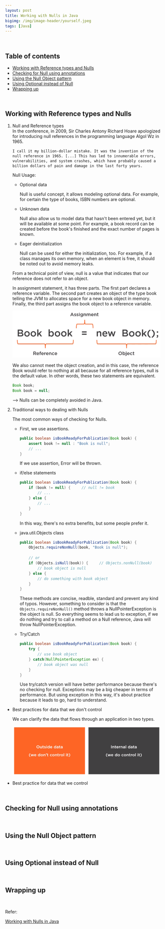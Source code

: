 ```yaml
---
layout: post
title: Working with Nulls in Java
bigimg: /img/image-header/yourself.jpeg
tags: [Java]
---
```





<br>

## Table of contents
- [Working with Reference types and Nulls](#working-with-reference-types-and-nulls)
- [Checking for Null using annotations](#checking-for-null-using-annotations)
- [Using the Null Object pattern](#using-the-null-object-pattern)
- [Using Optional instead of Null](#using-optional-instead-of-null)
- [Wrapping up](#wrapping-up)

<br>

## Working with Reference types and Nulls
1. Null and Reference types  
    In the conference, in 2009, Sir Charles Antony Richard Hoare apologized for introducing null references in the programming language Algol Wz in 1965.

    ```
    I call it my billion-dollar mistake. It was the invention of the null reference in 1965. [...] This has led to innumerable errors, vulnerabilities, and system crashes, which have probably caused a billion dollars of pain and damage in the last forty years.
    ```

    Null Usage:
    - Optional data

        Null is useful concept, it allows modeling optional data. For example, for certain the type of books, ISBN numbers are optional.

    - Unknown data

        Null also allow us to model data that hasn't been entered yet, but it will be available at some point. For example, a book record can be created before the book's finished and the exact number of pages is known.

    - Eager deinitialization

        Null can be used for either the initialization, too. For example, if a class manages its own memory, when an element is free, it should be noted out to avoid memory leaks.

    From a technical point of view, null is a value that indicates that our reference does not refer to an object.

    In assignment statement, it has three parts. The first part declares a reference variable. The second part creates an object of the type book telling the JVM to allocates space for a new book object in memory. Finally, the third part assigns the book object to a reference variable.

    ![](../img/refactoring/null/assignment-statement.png)

    We also cannot meet the object creation, and in this case, the reference Book would refer to nothing at all because for all reference types, null is the default value. In other words, these two statements are equivalent.

    ```java
    Book book;
    Book book = null;
    ```

    --> Nulls can be completely avoided in Java.

2. Traditional ways to dealing with Nulls

    The most common ways of checking for Nulls.
    - First, we use assertions.

        ```java
        public boolean isBookReadyForPublication(Book book) {
            assert book != null : "Book is null";
            // ...
        }
        ```

        If we use assertion, Error will be thrown.

    - if/else statements

        ```java
        public boolean isBookReadyForPublication(Book book) {
            if (book != null) {     // null != book
                // ...
            } else {
                // ...
            }
        }
        ```

        In this way, there's no extra benefits, but some people prefer it.

    - java.util.Objects class

        ```java
        public boolean isBookReadyForPublication(Book book) {
            Objects.requireNonNull(book, "Book is null");

            // or
            if (Objects.isNull(book)) {     // Objects.nonNull(book)
                // book object is null
            } else {
                // do something with book object
            }
        }
        ```

        These methods are concise, readble, standard and prevent any kind of typos. However, something to consider is that the ```Objects.requireNonNull()``` method throws a NullPointerException is the object is null. So everything seems to lead us to exception, if we do nothing and try to call a method on a Null reference, Java will throw NullPointerException.

    - Try/Catch

        ```java
        public boolean isBookReadyForPublication(Book book) {
            try {
                // use book object
            } catch(NullPointerException ex) {
                // book object was null
            }
        }
        ```

        Use try/catch version will have better performance because there's no checking for null. Exceptions may be a big cheaper in terms of performance. But using exception in this way, it's about practice because it leads to go, hard to understand.

- Best practices for data that we don't control

    We can clarify the data that flows through an application in two types.

    ![](../img/refactoring/null/two-types-of-data.png)


- Best practice for data that we control




<br>

## Checking for Null using annotations






<br>

## Using the Null Object pattern




<br>

## Using Optional instead of Null




<br>

## Wrapping up


<br>

Refer:

[Working with Nulls in Java](https://app.pluralsight.com/library/courses/working-nulls-java/table-of-contents)
